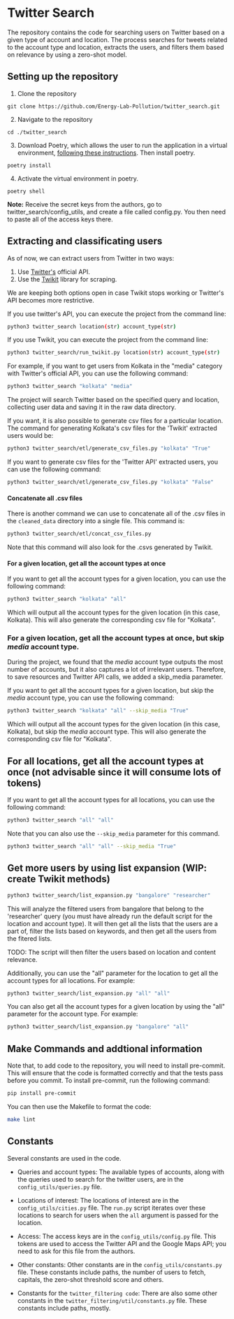 # Twitter Search

The repository contains the code for searching users on Twitter based on a given type of account and location. The process searches for tweets related to the account type and location, extracts the users, and filters them based on relevance by using a zero-shot model.

## Setting up the repository

1. Clone the repository

```
git clone https://github.com/Energy-Lab-Pollution/twitter_search.git
```

2. Navigate to the repository

```
cd ./twitter_search
```


3. Download Poetry, which allows the user to run the application in a virtual environment, [following these instructions](https://python-poetry.org/docs/). Then install poetry.

```
poetry install
```

4. Activate the virtual environment in poetry.

```
poetry shell
```
**Note:**  Receive the secret keys from the authors, go to twitter_search/config_utils, and create a file called config.py. You then need to paste all of the access keys there.

## Extracting and classificating users

As of now, we can extract users from Twitter in two ways:

1. Use [Twitter's](https://docs.x.com/x-api/introduction) official API.
2. Use the [Twikit](https://github.com/d60/twikit) library for scraping.

We are keeping both options open in case Twikit stops working or Twitter's API becomes more restrictive.

If you use twitter's API, you can execute the project from the command line:

```bash
python3 twitter_search location(str) account_type(str)
```

If you use Twikit, you can execute the project from the command line:

```bash
python3 twitter_search/run_twikit.py location(str) account_type(str)
```

For example, if you want to get users from Kolkata in the "media" category with Twitter's official API, you can use the following command:

```bash
python3 twitter_search "kolkata" "media"
```


The project will search Twitter based on the specified query and location, collecting user data and saving it in the raw data directory.

If you want, it is also possible to generate csv files for a particular location. The command for generating Kolkata's csv files for the 'Twikit' extracted users would be:

```bash
python3 twitter_search/etl/generate_csv_files.py "kolkata" "True"
```

If you want to generate csv files for the 'Twitter API' extracted users, you can use the following command:

```bash
python3 twitter_search/etl/generate_csv_files.py "kolkata" "False"
```

#### Concatenate all .csv files

There is another command we can use to concatenate all of the .csv files in the `cleaned_data` directory into a single file. This command is:

```bash
python3 twitter_search/etl/concat_csv_files.py
```

Note that this command will also look for the .csvs generated by Twikit.

#### For a given location, get all the account types at once

If you want to get all the account types for a given location, you can use the following command:

```bash
python3 twitter_search "kolkata" "all"
```

Which will output all the account types for the given location (in this case, Kolkata). This will also generate the corresponding csv file for "Kolkata".


### For a given location, get all the account types at once, but skip _media_ account type.

During the project, we found that the _media_ account type outputs the most number of accounts, but it also captures a lot of irrelevant users. Therefore, to save resources and Twitter API calls, we added a skip_media parameter.

If you want to get all the account types for a given location, but skip the _media_ account type, you can use the following command:

```bash
python3 twitter_search "kolkata" "all" --skip_media "True"
```

Which will output all the account types for the given location (in this case, Kolkata), but skip the _media_ account type. This will also generate the corresponding csv file for "Kolkata".


## For all locations, get all the account types at once (not advisable since it will consume lots of tokens)

If you want to get all the account types for all locations, you can use the following command:

```bash
python3 twitter_search "all" "all"
```
Note that you can also use the `--skip_media` parameter for this command.

```bash
python3 twitter_search "all" "all" --skip_media "True"
```

## Get more users by using list expansion (WIP: create Twikit methods)

```bash
python3 twitter_search/list_expansion.py "bangalore" "researcher"
```

This will analyze the filtered users from bangalore that belong to the 'researcher' query (you must have already run the default script for the location and account type). It will then get all the lists that the users are a part of, filter the lists based on keywords, and then get all the users from the fitered lists.

TODO: The script will then filter the users based on location and content relevance.

Additionally, you can use the "all" parameter for the location to get all the account types for all locations. For example:

```bash
python3 twitter_search/list_expansion.py "all" "all"
```

You can also get all the account types for a given location by using the "all" parameter for the account type. For example:

```bash
python3 twitter_search/list_expansion.py "bangalore" "all"
```


## Make Commands and addtional information

Note that, to add code to the repository, you will need to install pre-commit. This will ensure that the code is formatted correctly and that the tests pass before you commit. To install pre-commit, run the following command:

```bash
pip install pre-commit
```

You can then use the Makefile to format the code:

```bash
make lint
```


## Constants

Several constants are used in the code.

- Queries and account types: The available types of accounts, along with the queries used to search for the twitter users, are in the `config_utils/queries.py` file.

- Locations of interest: The locations of interest are in the `config_utils/cities.py` file. The `run.py` script iterates over these locations to search for users when the `all` argument is passed for the location.

- Access: The access keys are in the `config_utils/config.py` file. This tokens are used to access the Twitter API and the Google Maps API; you need to ask for this file from the authors.

- Other constants: Other constants are in the `config_utils/constants.py` file. These constants include paths, the number of users to fetch, capitals, the zero-shot threshold score and others.

- Constants for the `twitter_filtering code`: There are also some other constants in the `twitter_filtering/util/constants.py` file. These constants include paths, mostly.
